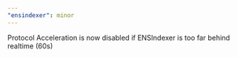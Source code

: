 ```yaml
---
"ensindexer": minor
---
```


Protocol Acceleration is now disabled if ENSIndexer is too far behind realtime (60s)
